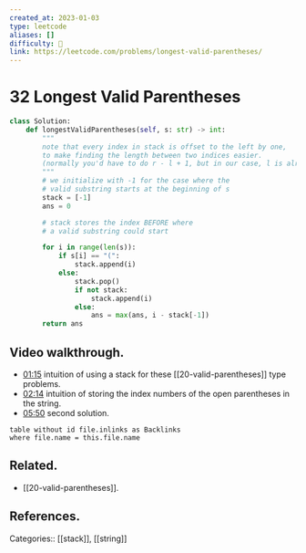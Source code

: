 ```yaml
---
created_at: 2023-01-03
type: leetcode
aliases: []
difficulty: 🔴
link: https://leetcode.com/problems/longest-valid-parentheses/
---
```


# 32 Longest Valid Parentheses

```python
class Solution:
    def longestValidParentheses(self, s: str) -> int:
        """
        note that every index in stack is offset to the left by one,
        to make finding the length between two indices easier.
        (normally you'd have to do r - l + 1, but in our case, l is already l-1).
        """
        # we initialize with -1 for the case where the
        # valid substring starts at the beginning of s
        stack = [-1]
        ans = 0

        # stack stores the index BEFORE where
        # a valid substring could start

        for i in range(len(s)):
            if s[i] == "(":
                stack.append(i)
            else:
                stack.pop()
                if not stack:
                    stack.append(i)
                else:
                    ans = max(ans, i - stack[-1])
        return ans
```

## Video walkthrough.

- [01:15](https://www.youtube.com/watch?v=q56S5NIqjdE#t=75.41176298092651) intuition of using a stack for these [[20-valid-parentheses]] type problems.
- [02:14](https://www.youtube.com/watch?v=q56S5NIqjdE#t=134.05763413160705) intuition of storing the index numbers of the open parentheses in the string.
- [05:50](https://www.youtube.com/watch?v=q56S5NIqjdE#t=350.85294) second solution.

```dataview
table without id file.inlinks as Backlinks
where file.name = this.file.name
```

## Related.

 - [[20-valid-parentheses]].

## References.

Categories:: [[stack]], [[string]]
